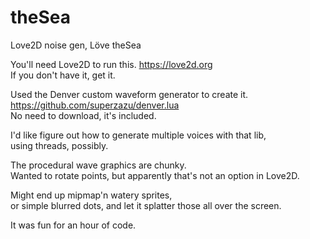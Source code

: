 # theSea
Love2D noise gen,  Löve theSea  

You'll need Love2D to run this.  https://love2d.org  
If you don't have it, get it.

Used the Denver custom waveform generator to create it.  
https://github.com/superzazu/denver.lua  
No need to download, it's included.

I'd like figure out how to generate multiple voices with that lib,  
using threads, possibly.  

The procedural wave graphics are chunky.  
Wanted to rotate points, but apparently that's not an option in Love2D.  

Might end up mipmap'n watery sprites,  
or simple blurred dots, and let it splatter those all over the screen.  

It was fun for an hour of code.  
